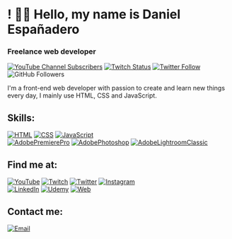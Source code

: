 # ! 👋🏻 Hello, my name is Daniel Españadero
### Freelance web developer

[![YouTube Channel Subscribers](https://img.shields.io/youtube/channel/subscribers/UCytSoY4twW6E-OoIPaP275g?style=social)](https://www.youtube.com/channel/UCytSoY4twW6E-OoIPaP275g?sub_confirmation=1)
[![Twitch Status](https://img.shields.io/twitch/status/iron-dif?style=social)](https://www.twitch.tv/iron_dif)
[![Twitter Follow](https://img.shields.io/twitter/follow/D_Espanadero?style=social)](https://twitter.com/D_Espanadero)
![GitHub Followers](https://img.shields.io/github/followers/DanielEspanadero?style=social)

I'm a front-end web developer with passion to create and learn new things every day, I mainly use HTML, CSS and JavaScript.

## Skills:
[![HTML](https://img.shields.io/badge/HTML-FF0000?style=for-the-badge&logo=html&logoColor=white&labelColor=101010)]()
[![CSS](https://img.shields.io/badge/CSS-006CB4?style=for-the-badge&logo=css&logoColor=white&labelColor=101010)]()
[![JavaScript](https://img.shields.io/badge/JavaScript-F7DF1E?style=for-the-badge&logo=javascript&logoColor=white&labelColor=101010)]()
</br>
[![AdobePremierePro](https://img.shields.io/badge/AdobePremierePro-502665?style=for-the-badge&logo=adobepremierepro&logoColor=white&labelColor=101010)]()
[![AdobePhotoshop](https://img.shields.io/badge/AdobePhotoshop-001D34?style=for-the-badge&logo=adobephotoshop&logoColor=white&labelColor=101010)]()
[![AdobeLightroomClassic](https://img.shields.io/badge/AdobeLightroomClassic-2FA3F7?style=for-the-badge&logo=adobelightroom&logoColor=white&labelColor=101010)]()

## Find me at:
[![YouTube](https://img.shields.io/badge/YouTube-Dif-FF0000?style=for-the-badge&logo=youtube&logoColor=white&labelColor=101010)](https://www.youtube.com/channel/UCytSoY4twW6E-OoIPaP275g)
[![Twitch](https://img.shields.io/badge/Twitch-iron_dif-9146FF?style=for-the-badge&logo=twitch&logoColor=white&labelColor=101010)](https://twitch.tv/iron_dif)
[![Twitter](https://img.shields.io/badge/Twitter-@D_Espanadero-1DA1F2?style=for-the-badge&logo=twitter&logoColor=white&labelColor=101010)](https://twitter.com/D_Espanadero)
[![Instagram](https://img.shields.io/badge/Instagram-@danielespanadero-E4405F?style=for-the-badge&logo=instagram&logoColor=white&labelColor=101010)](https://www.instagram.com/danielespanadero/)
</br>
[![LinkedIn](https://img.shields.io/badge/LinkedIn-Daniel-Españadero-0077B5?style=for-the-badge&logo=linkedin&logoColor=white&labelColor=101010)](https://www.linkedin.com/in/daniel-espa%C3%B1adero-fern%C3%A1ndez-430266175/)
[![Udemy](https://img.shields.io/badge/Udemy-daniel-espanadero-fernandez-EC5252?style=for-the-badge&logo=udemy&logoColor=white&labelColor=101010)](https://www.udemy.com/user/daniel-espanadero-fernandez/)
[![Web](https://img.shields.io/badge/My_Website-daniel-espanadero.com-14a1f0?style=for-the-badge&logo=dev.to&logoColor=white&labelColor=101010)](https://daniel-espanadero.com)

## Contact me:
[![Email](https://img.shields.io/badge/developer@daniel-espanadero.com-my_personal_email-D14836?style=for-the-badge&logo=gmail&logoColor=white&labelColor=101010)](mailto:developer@daniel-espanadero.com)
